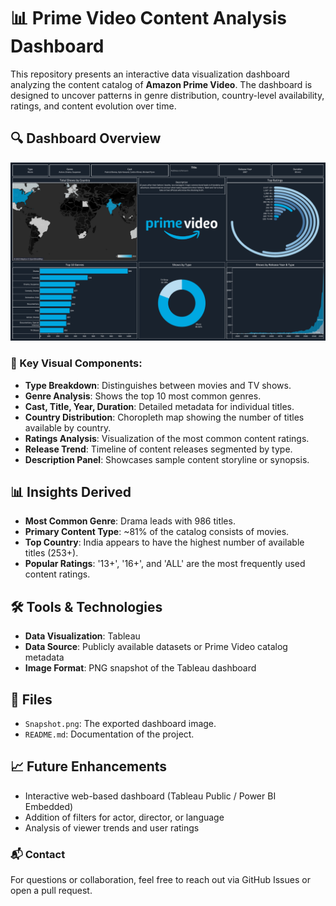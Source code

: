# 📊 Prime Video Content Analysis Dashboard

This repository presents an interactive data visualization dashboard analyzing the content catalog of **Amazon Prime Video**. The dashboard is designed to uncover patterns in genre distribution, country-level availability, ratings, and content evolution over time.

## 🔍 Dashboard Overview

![Prime Video Dashboard](Snapshot.png)

### 📌 Key Visual Components:

- **Type Breakdown**: Distinguishes between movies and TV shows.
- **Genre Analysis**: Shows the top 10 most common genres.
- **Cast, Title, Year, Duration**: Detailed metadata for individual titles.
- **Country Distribution**: Choropleth map showing the number of titles available by country.
- **Ratings Analysis**: Visualization of the most common content ratings.
- **Release Trend**: Timeline of content releases segmented by type.
- **Description Panel**: Showcases sample content storyline or synopsis.

## 📊 Insights Derived

- **Most Common Genre**: Drama leads with 986 titles.
- **Primary Content Type**: ~81% of the catalog consists of movies.
- **Top Country**: India appears to have the highest number of available titles (253+).
- **Popular Ratings**: '13+', '16+', and 'ALL' are the most frequently used content ratings.

## 🛠️ Tools & Technologies

- **Data Visualization**: Tableau
- **Data Source**: Publicly available datasets or Prime Video catalog metadata
- **Image Format**: PNG snapshot of the Tableau dashboard

## 📂 Files

- `Snapshot.png`: The exported dashboard image.
- `README.md`: Documentation of the project.

## 📈 Future Enhancements

- Interactive web-based dashboard (Tableau Public / Power BI Embedded)
- Addition of filters for actor, director, or language
- Analysis of viewer trends and user ratings


### 📬 Contact

For questions or collaboration, feel free to reach out via GitHub Issues or open a pull request.

